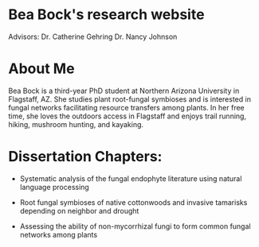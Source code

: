 # Bea Bock's research website
 
 
Advisors:
Dr. Catherine Gehring
Dr. Nancy Johnson

# About Me

Bea Bock is a third-year PhD student at Northern Arizona University in Flagstaff, AZ. She studies plant root-fungal symbioses and is interested in fungal networks facilitating resource transfers among plants. In her free time, she loves the outdoors access in Flagstaff and enjoys trail running, hiking, mushroom hunting, and kayaking. 

# Dissertation Chapters:

- Systematic analysis of the fungal endophyte literature using natural language processing

- Root fungal symbioses of native cottonwoods and invasive tamarisks depending on neighbor and drought

- Assessing the ability of non-mycorrhizal fungi to form common fungal networks among plants
